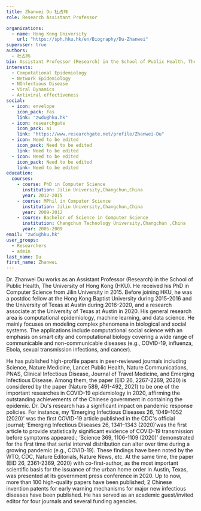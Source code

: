 ```yaml
---
title: Zhanwei Du 杜占玮
role: Research Assistant Professor

organizations:
  - name: Hong Kong University
    url: "https://sph.hku.hk/en/Biography/Du-Zhanwei"
superuser: true
authors:
  - 杜占玮
bio: Assistant Professor (Research) in the School of Public Health, The University of Hong Kong (HKU).
interests:
  - Computational Epidemiology
  - Network Epidemiology
  - NInfectious Disease
  - Viral Dynamics
  - Antiviral effectiveness
social:
  - icon: envelope
    icon_pack: fas
    link: "zwdu@hku.hk"
  - icon: researchgate
    icon_pack: ai
    link: "https://www.researchgate.net/profile/Zhanwei-Du"
  - icon: Need to be edited
    icon_pack: Need to be edited
    link: Need to be edited
  - icon: Need to be edited
    icon_pack: Need to be edited
    link: Need to be edited
education:
  courses:
    - course: PhD in Computer Science
      institution: Jilin University,Changchun,China
      year: 2012-2015
    - course: MPhil in Computer Science
      institution: Jilin University,Changchun,China
      year: 2009-2012
    - course: Bachelor of Science in Computer Science 
      institution: Changchun Technology University,Changchun ,China
      year: 2005-2009
email: "zwdu@hku.hk"
user_groups:
  - Researchers
  - admin
last_name: Du
first_name: Zhanwei
---
```


Dr. Zhanwei Du works as an Assistant Professor (Research) in the School of Public Health, The University of Hong Kong (HKU). He received his PhD in Computer Science from Jilin University in 2015. Before joining HKU, he was a postdoc fellow at the Hong Kong Baptist University during 2015-2016 and the University of Texas at Austin during 2016-2020, and a research associate at the University of Texas at Austin in 2020. His general research area is computational epidemiology, machine learning, and data science. He mainly focuses on modeling complex phenomena in biological and social systems. The applications include computational social science with an emphasis on smart city and computational biology covering a wide range of communicable and non-communicable diseases (e.g., COVID-19, influenza, Ebola, sexual transmission infections, and cancer).

He has published high-profile papers in peer-reviewed journals including Science, Nature Medicine, Lancet Public Health, Nature Communications, PNAS, Clinical Infectious Disease, Journal of Travel Medicine, and Emerging Infectious Disease. Among them, the paper (EID 26, 2267-2269, 2020) is considered by the paper (Nature 589, 491-492, 2021) to be one of the important researches in COVID-19 epidemiology in 2020, affirming the outstanding achievements of the Chinese government in containing the epidemic. Dr. Du's research has a significant impact on pandemic response policies. For instance, my ‘Emerging Infectious Diseases 26, 1049–1052 (2020)’ was the first COVID-19 article published in the CDC's official journal; ‘Emerging Infectious Diseases 26, 1341–1343 (2020)’was the first article to provide statistically significant evidence of COVID-19 transmission before symptoms appeared.; ‘Science 369, 1106-1109 (2020)’ demonstrated for the first time that serial interval distribution can alter over time during a growing pandemic (e.g., COVID-19). These findings have been noted by the WTO, CDC, Nature Editorials, Nature News, etc. At the same time, the paper (EID 26, 2361-2369, 2020) with co-first-author, as the most important scientific basis for the issuance of the urban home order in Austin, Texas, was presented at its government press conference in 2020. Up to now, more than 100 high-quality papers have been published; 2 Chinese invention patents for early warning mechanisms for major new infectious diseases have been published. He has served as an academic guest/invited editor for four journals and several funding agencies.